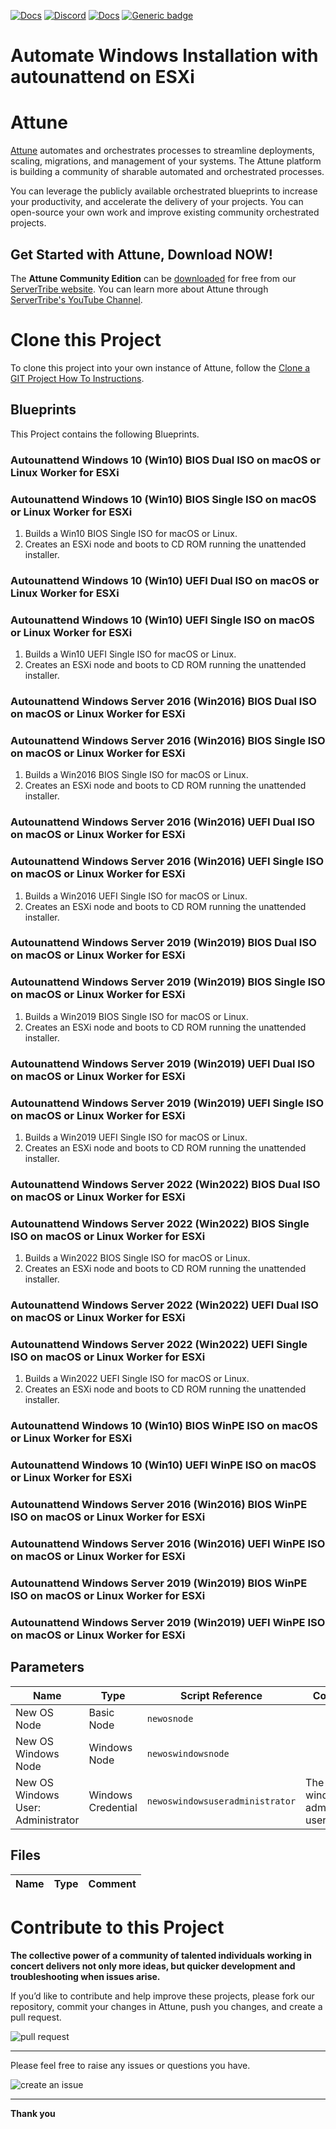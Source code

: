 



[![Docs](https://img.shields.io/badge/docs-latest-brightgreen.svg)](http://doc.servertribe.com)
[![Discord](https://img.shields.io/discord/844971127703994369)](http://discord.servertribe.com)
[![Docs](https://img.shields.io/badge/videos-watch-brightgreen.svg)](https://www.youtube.com/@servertribe)
[![Generic badge](https://img.shields.io/badge/download-latest-brightgreen.svg)](https://www.servertribe.com/community-edition/)

# Automate Windows Installation with autounattend on ESXi






# Attune

[Attune](https://www.servertribe.com/)
automates and orchestrates processes to streamline deployments, scaling,
migrations, and management of your systems. The Attune platform is building a
community of sharable automated and orchestrated processes.

You can leverage the publicly available orchestrated blueprints to increase
your productivity, and accelerate the delivery of your projects. You can
open-source your own work and improve existing community orchestrated projects.

## Get Started with Attune, Download NOW!

The **Attune Community Edition** can be
[downloaded](https://www.servertribe.com/comunity-edition/)
for free from our
[ServerTribe website](https://www.servertribe.com/comunity-edition/).
You can learn more about Attune through
[ServerTribe's YouTube Channel](https://www.youtube.com/@servertribe).







# Clone this Project

To clone this project into your own instance of Attune, follow the
[Clone a GIT Project How To Instructions](https://servertribe-attune.readthedocs.io/en/latest/howto/design_workspace/clone_project.html).




## Blueprints

This Project contains the following Blueprints.



### Autounattend Windows 10 (Win10) BIOS Dual ISO on macOS or Linux Worker for ESXi


### Autounattend Windows 10 (Win10) BIOS Single ISO on macOS or Linux Worker for ESXi

1. Builds a Win10 BIOS Single ISO for macOS or Linux.
2. Creates an ESXi node and boots to CD ROM running the unattended installer. 

### Autounattend Windows 10 (Win10) UEFI Dual ISO on macOS or Linux Worker for ESXi


### Autounattend Windows 10 (Win10) UEFI Single ISO on macOS or Linux Worker for ESXi

1. Builds a Win10 UEFI Single ISO for macOS or Linux.
2. Creates an ESXi node and boots to CD ROM running the unattended installer. 

### Autounattend Windows Server 2016 (Win2016) BIOS Dual ISO on macOS or Linux Worker for ESXi


### Autounattend Windows Server 2016 (Win2016) BIOS Single ISO on macOS or Linux Worker for ESXi

1. Builds a Win2016 BIOS Single ISO for macOS or Linux.
2. Creates an ESXi node and boots to CD ROM running the unattended installer. 

### Autounattend Windows Server 2016 (Win2016) UEFI Dual ISO on macOS or Linux Worker for ESXi


### Autounattend Windows Server 2016 (Win2016) UEFI Single ISO on macOS or Linux Worker for ESXi

1. Builds a Win2016 UEFI Single ISO for macOS or Linux.
2. Creates an ESXi node and boots to CD ROM running the unattended installer. 

### Autounattend Windows Server 2019 (Win2019) BIOS Dual ISO on macOS or Linux Worker for ESXi


### Autounattend Windows Server 2019 (Win2019) BIOS Single ISO on macOS or Linux Worker for ESXi

1. Builds a Win2019 BIOS Single ISO for macOS or Linux.
2. Creates an ESXi node and boots to CD ROM running the unattended installer. 

### Autounattend Windows Server 2019 (Win2019) UEFI Dual ISO on macOS or Linux Worker for ESXi


### Autounattend Windows Server 2019 (Win2019) UEFI Single ISO on macOS or Linux Worker for ESXi

1. Builds a Win2019 UEFI Single ISO for macOS or Linux.
2. Creates an ESXi node and boots to CD ROM running the unattended installer. 

### Autounattend Windows Server 2022 (Win2022) BIOS Dual ISO on macOS or Linux Worker for ESXi


### Autounattend Windows Server 2022 (Win2022) BIOS Single ISO on macOS or Linux Worker for ESXi

1. Builds a Win2022 BIOS Single ISO for macOS or Linux.
2. Creates an ESXi node and boots to CD ROM running the unattended installer. 

### Autounattend Windows Server 2022 (Win2022) UEFI Dual ISO on macOS or Linux Worker for ESXi


### Autounattend Windows Server 2022 (Win2022) UEFI Single ISO on macOS or Linux Worker for ESXi

1. Builds a Win2022 UEFI Single ISO for macOS or Linux.
2. Creates an ESXi node and boots to CD ROM running the unattended installer. 

### Autounattend Windows 10 (Win10) BIOS WinPE ISO on macOS or Linux Worker for ESXi


### Autounattend Windows 10 (Win10) UEFI WinPE ISO on macOS or Linux Worker for ESXi


### Autounattend Windows Server 2016 (Win2016) BIOS WinPE ISO on macOS or Linux Worker for ESXi


### Autounattend Windows Server 2016 (Win2016) UEFI WinPE ISO on macOS or Linux Worker for ESXi


### Autounattend Windows Server 2019 (Win2019) BIOS WinPE ISO on macOS or Linux Worker for ESXi


### Autounattend Windows Server 2019 (Win2019) UEFI WinPE ISO on macOS or Linux Worker for ESXi





## Parameters


| Name | Type | Script Reference | Comment |
| ---- | ---- | ---------------- | ------- |
| New OS Node | Basic Node | `newosnode` |  |
| New OS Windows Node | Windows Node | `newoswindowsnode` |  |
| New OS Windows User: Administrator | Windows Credential | `newoswindowsuseradministrator` | The windows administrator user |




## Files

| Name | Type | Comment |
| ---- | ---- | ------- |






# Contribute to this Project

**The collective power of a community of talented individuals working in
concert delivers not only more ideas, but quicker development and
troubleshooting when issues arise.**

If you’d like to contribute and help improve these projects, please fork our
repository, commit your changes in Attune, push you changes, and create a
pull request.

<img src="https://www.servertribe.com/wp-content/uploads/2023/02/Attune-pull-request-01.png" alt="pull request"/>

---

Please feel free to raise any issues or questions you have.

<img src="https://www.servertribe.com/wp-content/uploads/2023/02/Attune-get-help-02.png" alt="create an issue"/>


---

**Thank you**
